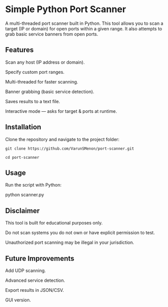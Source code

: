 # Simple Python Port Scanner

A multi-threaded port scanner built in Python. This tool allows you to scan a target (IP or domain) for open ports within a given range. It also attempts to grab basic service banners from open ports.

## Features

Scan any host (IP address or domain).

Specify custom port ranges.

Multi-threaded for faster scanning.

Banner grabbing (basic service detection).

Saves results to a text file.

Interactive mode — asks for target & ports at runtime.

## Installation

Clone the repository and navigate to the project folder:

```
git clone https://github.com/VarunSMenon/port-scanner.git

cd port-scanner
```

## Usage

Run the script with Python:

python scanner.py

## Disclaimer

This tool is built for educational purposes only.

Do not scan systems you do not own or have explicit permission to test.

Unauthorized port scanning may be illegal in your jurisdiction.

## Future Improvements

Add UDP scanning.

Advanced service detection.

Export results in JSON/CSV.

GUI version.
